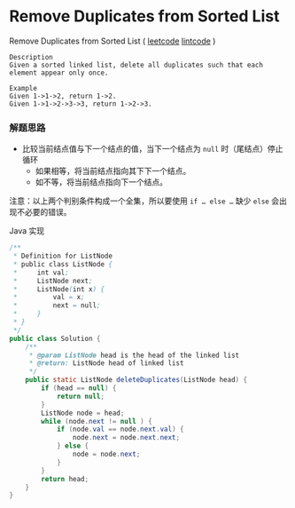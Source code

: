 # Remove Duplicates from Sorted List

 Remove Duplicates from Sorted List ( [leetcode]() [lintcode](http://www.lintcode.com/en/problem/remove-duplicates-from-sorted-list/) )

```
Description
Given a sorted linked list, delete all duplicates such that each element appear only once.

Example
Given 1->1->2, return 1->2.
Given 1->1->2->3->3, return 1->2->3.
```



### 解题思路

- 比较当前结点值与下一个结点的值，当下一个结点为 `null` 时（尾结点）停止循环
  - 如果相等，将当前结点指向其下下一个结点。
  - 如不等，将当前结点指向下一个结点。

注意：以上两个判别条件构成一个全集，所以要使用 `if … else …` 缺少 `else` 会出现不必要的错误。

Java 实现

```java
/**
 * Definition for ListNode
 * public class ListNode {
 *     int val;
 *     ListNode next;
 *     ListNode(int x) {
 *         val = x;
 *         next = null;
 *     }
 * }
 */
public class Solution {
    /**
     * @param ListNode head is the head of the linked list
     * @return: ListNode head of linked list
     */
    public static ListNode deleteDuplicates(ListNode head) { 
        if (head == null) {
            return null;
        }
        ListNode node = head;
        while (node.next != null ) {
            if (node.val == node.next.val) {
                node.next = node.next.next;
            } else {
                node = node.next;    
            }
        }
        return head;
    }  
}
```











